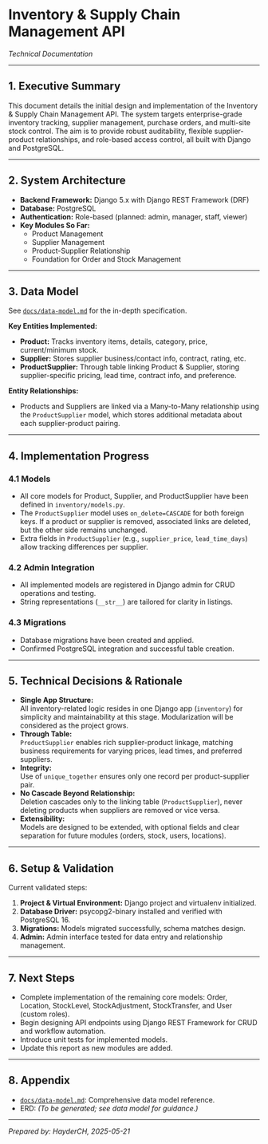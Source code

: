 # Inventory & Supply Chain Management API  
*Technical Documentation*

---

## 1. Executive Summary

This document details the initial design and implementation of the Inventory & Supply Chain Management API. The system targets enterprise-grade inventory tracking, supplier management, purchase orders, and multi-site stock control. The aim is to provide robust auditability, flexible supplier-product relationships, and role-based access control, all built with Django and PostgreSQL.

---

## 2. System Architecture

- **Backend Framework:** Django 5.x with Django REST Framework (DRF)
- **Database:** PostgreSQL
- **Authentication:** Role-based (planned: admin, manager, staff, viewer)
- **Key Modules So Far:**  
  - Product Management  
  - Supplier Management  
  - Product-Supplier Relationship  
  - Foundation for Order and Stock Management

---

## 3. Data Model

See [`docs/data-model.md`](./data-model.md) for the in-depth specification.

**Key Entities Implemented:**
- **Product:** Tracks inventory items, details, category, price, current/minimum stock.
- **Supplier:** Stores supplier business/contact info, contract, rating, etc.
- **ProductSupplier:** Through table linking Product & Supplier, storing supplier-specific pricing, lead time, contract info, and preference.

**Entity Relationships:**
- Products and Suppliers are linked via a Many-to-Many relationship using the `ProductSupplier` model, which stores additional metadata about each supplier-product pairing.

---

## 4. Implementation Progress

### 4.1 Models

- All core models for Product, Supplier, and ProductSupplier have been defined in `inventory/models.py`.
- The `ProductSupplier` model uses `on_delete=CASCADE` for both foreign keys. If a product or supplier is removed, associated links are deleted, but the other side remains unchanged.
- Extra fields in `ProductSupplier` (e.g., `supplier_price`, `lead_time_days`) allow tracking differences per supplier.

### 4.2 Admin Integration

- All implemented models are registered in Django admin for CRUD operations and testing.
- String representations (`__str__`) are tailored for clarity in listings.

### 4.3 Migrations

- Database migrations have been created and applied.
- Confirmed PostgreSQL integration and successful table creation.

---

## 5. Technical Decisions & Rationale

- **Single App Structure:**  
  All inventory-related logic resides in one Django app (`inventory`) for simplicity and maintainability at this stage. Modularization will be considered as the project grows.
- **Through Table:**  
  `ProductSupplier` enables rich supplier-product linkage, matching business requirements for varying prices, lead times, and preferred suppliers.
- **Integrity:**  
  Use of `unique_together` ensures only one record per product-supplier pair.
- **No Cascade Beyond Relationship:**  
  Deletion cascades only to the linking table (`ProductSupplier`), never deleting products when suppliers are removed or vice versa.
- **Extensibility:**  
  Models are designed to be extended, with optional fields and clear separation for future modules (orders, stock, users, locations).

---

## 6. Setup & Validation

Current validated steps:
1. **Project & Virtual Environment:** Django project and virtualenv initialized.
2. **Database Driver:** psycopg2-binary installed and verified with PostgreSQL 16.
3. **Migrations:** Models migrated successfully, schema matches design.
4. **Admin:** Admin interface tested for data entry and relationship management.

---

## 7. Next Steps

- Complete implementation of the remaining core models: Order, Location, StockLevel, StockAdjustment, StockTransfer, and User (custom roles).
- Begin designing API endpoints using Django REST Framework for CRUD and workflow automation.
- Introduce unit tests for implemented models.
- Update this report as new modules are added.

---

## 8. Appendix

- [`docs/data-model.md`](./data-model.md): Comprehensive data model reference.
- ERD: *(To be generated; see data model for guidance.)*

---

*Prepared by: HayderCH, 2025-05-21*